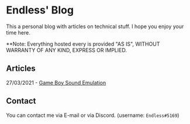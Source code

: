 
# Endless' Blog

This a personal blog with articles on technical stuff. I hope you enjoy your time here.

**Note: Everything hosted every is provided "AS IS", WITHOUT WARRANTY OF ANY KIND, EXPRESS OR IMPLIED.

## Articles

27/03/2021 - [Game Boy Sound Emulation](sound_emulation)

## Contact

You can contact me via E-mail or via Discord. (username: `Endless#5169`)
